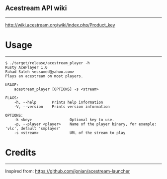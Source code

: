 ## Acestream API wiki
---
http://wiki.acestream.org/wiki/index.php/Product_key

# Usage
---
    $ ./target/release/acestream_player -h
    Rusty AcePlayer 1.0
    Fahad Saleh <ecsumed@yahoo.com>
    Plays an acestream on most players.
    
    USAGE:
        acestream_player [OPTIONS] -s <stream>
    
    FLAGS:
        -h, --help       Prints help information
        -V, --version    Prints version information
    
    OPTIONS:
        -k <key>                 Optional key to use.
        -p, --player <player>    Name of the player binary, for example: 'vlc', default 'smplayer'
        -s <stream>              URL of the stream to play


# Credits
---
Inspired from: https://github.com/jonian/acestream-launcher

